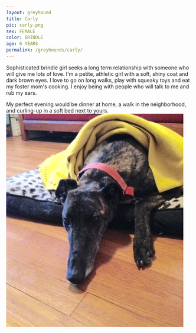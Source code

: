 ```yaml
---
layout: greyhound
title: Carly
pic: carly.png
sex: FEMALE
color: BRINDLE
age: 6 YEARS
permalink: /greyhounds/carly/
---
```


Sophisticated brindle girl seeks a long term relationship with someone who will give me lots of
love. I'm a petite, athletic girl with a soft, shiny coat and dark brown eyes. I love to go on
long walks, play with squeaky toys and eat my foster mom's cooking. I enjoy being with people
who will talk to me and rub my ears.

My perfect evening would be dinner at home, a walk in the neighborhood, and curling-up in a
soft bed next to yours.
![alttext](/img/carly1.png "Carly")
